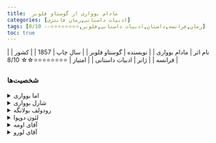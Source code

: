 ```yaml
---
title:  مادام بوواری از گوستاو فلوبر
categories: [ادبیات داستانی,رمان فانتزی]
tags: [رمان,فرانسه,داستان,ادبیات داستانی,فلوبر,⭐⭐⭐⭐⭐⭐⭐⭐☆☆ 8/10]
toc: true
---
```


| نام اثر | مادام بوواری |
| نویسنده | گوستاو فلوبر |
| سال چاپ | 1857  |
| کشور | فرانسه  |
| ژانر | ادبیات داستانی |
| امتیاز | ⭐⭐⭐⭐⭐⭐⭐⭐☆☆ 8/10 |

### شخصیت‌ها

<details>
  <summary>اما بوواری</summary>
  اِما شخصیت اول داستان بوده و نام داستان از نام او گرفته شده‌است. او دختری شهرستانی است که انتظارات سیری ناپذیری از دنیای خود دارد و مشتاق زیبایی، ثروت، عشق و جامعه‌ای سطح بالاست. بخش عظیمی از داستان حول اختلافات میان ایده‌آل‌های خیالبافانه و جاه طلبانه اِما و واقعیت‌های زندگی روستایی او می‌چرخد، به خصوص که این قضایا او را به سوی دو عشق زناکارانه سوق داده و بدهی‌های قابل توجهی برایش به همراه می‌آورند، که سرانجام باعث می‌شود اِما اقدام به خودکشی بکند..
</details>
<details>
  <summary>شارل بوواری</summary>
  شارل بوواری، همسر اِما، مردی بسیار ساده و معمولی بوده و با توقعات خیالبافانه همسرش فاصله زیادی دارد. او پزشک روستای یونویل است ولی در این زمینه استعداد خاصی از خود نشان نداده و در واقع فاقد صلاحیت لازم برای پزشکی است. با وجود اینکه همه اهالی روستا از شهوترانی‌های اِما خبر دارند، شارل چیزی از این موضوع نمی‌داند و کنترلی روی همسرش ندارد، زیرا در واقع همیشه درگیر سروسامان دادن به خراب کاری‌های خودش است. او همسرش را می‌پرستد و او را زنی بی عیب و نقص می‌داند.
</details>
<details>
  <summary>رودولف بولانگه</summary>
  رودولف بولانگه روستایی ثروتمندی است که اما را هم به زنجیره طولانی معشوقه‌هایش اضافه کرده‌است. او علاقه شدیدی نسبت به اما در خود نمی‌بیند و در حالی که اما بیشتر و بیشتر وابسته او می‌شود، احساس دلزدگی و نگرانی از بی احتیاطی‌های اما در رودولف شدت می‌گیرد. بعد از اینکه آن دو تصمیم به فرار با یکدیگر می‌گیرند، رودولف در می‌یابد که قادر به این کار نیست، به ویژه به این خاطر که اما به تازگی صاحب دختری به نام «برت» شده‌است. به همین دلیل رودولف، در روز تعیین شده برای فرار به تنهایی از روستا می‌گریزد و اما را دچار شکست روحی شدیدی می‌کند.
</details>
<details>
  <summary>لئون دوپوا</summary>
      منشی جوانی از اهالی یونویل است. او پس از رودولف بولانگه دومین فردی است که با اما بوواری رابطه عاشقانه برقرار می‌کند.
</details>
<details>
  <summary>آقای اومه</summary>
   اومه داروساز روستا است. او عقاید ضد دینی و آتئیستی دارد.
</details>
<details>
  <summary>آقای لورو</summary>
 لورو تاجری حقه باز است که پی در پی اما را متقاعد به خرید جنس‌هایش کرده و از او می‌خواهد که پول آن‌ها را بعداً بپردازد. لورو با سودهای کلانی که روی وام‌های اما می‌کشد، مبلغ بدهی‌های او را بسیار بالا می‌برد و همین موضوع نقش مهمی در تصمیم اما به خودکشی دارد.
</details>
